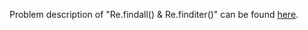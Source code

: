 Problem description of "Re.findall() & Re.finditer()" can be found [here](https://www.hackerrank.com/challenges/re-findall-re-finditer/problem?isFullScreen=true).